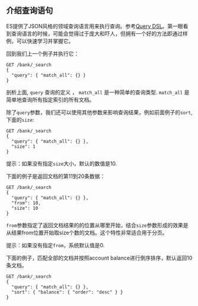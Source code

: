 ## 介绍查询语句

ES提供了JSON风格的领域查询语言用来执行查询。参考[Query DSL](https://www.elastic.co/guide/en/elasticsearch/reference/5.4/query-dsl.html)。第一眼看到查询语言的时候，可能会觉得过于庞大和吓人，但拥有一个好的方法即通过样例，可以快速学习并掌握它。

回到我们上一个例子并执行它：
    
    
    GET /bank/_search
    {
      "query": { "match_all": {} }
    }

剖析上面, `query` 查询的定义 ， `match_all` 是一种简单的查询类型. `match_all` 是简单地查询所有指定索引的所有文档。

除了`query`参数，我们还可以使用其他参数来影响查询结果，例如前面例子的`sort`,下面的`size`:    
    
    GET /bank/_search
    {
      "query": { "match_all": {} },
      "size": 1
    }

提示：如果没有指定`size`大小，默认的数值是10.

下面的例子是返回文档的第11到20条数据：    
    
    GET /bank/_search
    {
      "query": { "match_all": {} },
      "from": 10,
      "size": 10
    }

`from`参数指定了返回文档结果的的位置从哪里开始，结合`size`参数形成的效果是从结果from位置开始取size个数的文档。这个特性非常适合用于分页。

提示：如果没有指定`from`，系统默认值是0.

下面的例子，匹配全部的文档并按照account balance进行倒序排序，默认返回10条文档。
    
    GET /bank/_search
    {
      "query": { "match_all": {} },
      "sort": { "balance": { "order": "desc" } }
    }
